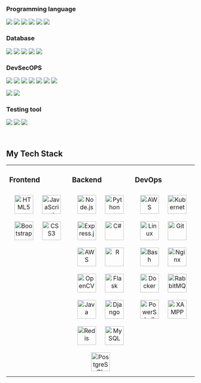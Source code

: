 ### Programming language
<a><img src="https://img.shields.io/badge/-NODE.JS-%7BCOLOR/HEX%7D?logo=nodedotjs&logoColor=green&style=for-the-badge&color=1c1919"><a/>
<a><img src="https://img.shields.io/badge/-Oracle Java-%7BCOLOR/HEX%7D?logo=oracle&logoColor=red&style=for-the-badge&color=1c1919"><a/>
<a><img src="https://img.shields.io/badge/-C%23-%7BCOLOR/HEX%7D?logo=csharp&logoColor=green&style=for-the-badge&color=1c1919"><a/>
<a><img src="https://img.shields.io/badge/-R-%7BCOLOR/HEX%7D?logo=R&logoColor=blue&style=for-the-badge&color=1c1919"><a/>
<a><img src="https://img.shields.io/badge/-NIM-%7BCOLOR/HEX%7D?logo=nim&style=for-the-badge&color=1c1919"><a/>
<a><img src="https://img.shields.io/badge/-Python3-%7BCOLOR/HEX%7D?logo=python&style=for-the-badge&color=1c1919"><a/>

### Database
<a><img src="https://img.shields.io/badge/-redis-%7BCOLOR/HEX%7D?logo=redis&style=for-the-badge&color=1c1919"><a/>
<a><img src="https://img.shields.io/badge/-MySQL-%7BCOLOR/HEX%7D?logo=mysql&style=for-the-badge&color=1c1919"><a/>
<a><img src="https://img.shields.io/badge/-Neo4J-%7BCOLOR/HEX%7D?logo=neo4j&style=for-the-badge&color=1c1919"><a/>
<a><img src="https://img.shields.io/badge/-Sqlite-%7BCOLOR/HEX%7D?logo=sqlite&style=for-the-badge&color=1c1919"><a/>
<a><img src="https://img.shields.io/badge/-PostgreSQL-%7BCOLOR/HEX%7D?logo=postgresql&style=for-the-badge&color=1c1919"><a/>

### DevSecOPS
<a><img src="https://img.shields.io/badge/-docker-%7BCOLOR/HEX%7D?logo=docker&style=for-the-badge&color=1c1919"><a/>
<a><img src="https://img.shields.io/badge/-Linux%20OS-%7BCOLOR/HEX%7D?logo=linux&style=for-the-badge&color=1c1919"><a/>
<a><img src="https://img.shields.io/badge/-Grafana-%7BCOLOR/HEX%7D?logo=grafana&style=for-the-badge&color=1c1919"><a/>
<a><img src="https://img.shields.io/badge/-RabbitMQ-%7BCOLOR/HEX%7D?logo=rabbitmq&style=for-the-badge&color=1c1919"><a/>
<a><img src="https://img.shields.io/badge/-AMAZON%20AWS-%7BCOLOR/HEX%7D?logo=amazonaws&style=for-the-badge&color=1c1919"><a/>
<a><img src="https://img.shields.io/badge/-GIT%20CI%2fCD-%7BCOLOR/HEX%7D?logo=git&style=for-the-badge&color=1c1919"><a/>
<a><img src="https://img.shields.io/badge/-NGINX-%7BCOLOR/HEX%7D?logo=nginx&style=for-the-badge&color=1c1919"><a/>
  
<a><img src="https://img.shields.io/badge/-SNORT-%7BCOLOR/HEX%7D?style=for-the-badge&color=343440"><a/>
<a><img src="https://img.shields.io/badge/-SURICATA-%7BCOLOR/HEX%7D?style=for-the-badge&color=343440"><a/>
  
### Testing tool
<a><img src="https://img.shields.io/badge/-BurpSuit-%7BCOLOR/HEX%7D?style=for-the-badge&color=c46a31"><a/>
<a><img src="https://img.shields.io/badge/-NMAP-%7BCOLOR/HEX%7D?style=for-the-badge&color=19426e"><a/>
<a><img src="https://img.shields.io/badge/-Owasp%20Zap-%7BCOLOR/HEX%7D?style=for-the-badge&color=52508a"><a/>

<br/>  


## My Tech Stack
<table><tr><td valign="top" width="33%">



### Frontend  
<div align="center">  
<a href="https://en.wikipedia.org/wiki/HTML5" target="_blank"><img style="margin: 10px" src="https://profilinator.rishav.dev/skills-assets/html5-original-wordmark.svg" alt="HTML5" height="50" /></a>  
<a href="https://www.javascript.com/" target="_blank"><img style="margin: 10px" src="https://profilinator.rishav.dev/skills-assets/javascript-original.svg" alt="JavaScript" height="50" /></a>  
<a href="https://getbootstrap.com/docs/3.4/javascript/" target="_blank"><img style="margin: 10px" src="https://profilinator.rishav.dev/skills-assets/bootstrap-plain.svg" alt="Bootstrap" height="50" /></a>  
<a href="https://www.w3schools.com/css/" target="_blank"><img style="margin: 10px" src="https://profilinator.rishav.dev/skills-assets/css3-original-wordmark.svg" alt="CSS3" height="50" /></a>  
</div>

</td><td valign="top" width="33%">



### Backend  
<div align="center">  
<a href="https://nodejs.org/" target="_blank"><img style="margin: 10px" src="https://profilinator.rishav.dev/skills-assets/nodejs-original-wordmark.svg" alt="Node.js" height="50" /></a>  
<a href="https://www.python.org/" target="_blank"><img style="margin: 10px" src="https://profilinator.rishav.dev/skills-assets/python-original.svg" alt="Python" height="50" /></a>  
<a href="https://expressjs.com/" target="_blank"><img style="margin: 10px" src="https://profilinator.rishav.dev/skills-assets/express-original-wordmark.svg" alt="Express.js" height="50" /></a>  
<a href="https://docs.microsoft.com/en-us/dotnet/csharp/" target="_blank"><img style="margin: 10px" src="https://profilinator.rishav.dev/skills-assets/csharp-original.svg" alt="C#" height="50" /></a>  
<a href="https://aws.amazon.com/" target="_blank"><img style="margin: 10px" src="https://profilinator.rishav.dev/skills-assets/amazonwebservices-original-wordmark.svg" alt="AWS" height="50" /></a>  
<a href="https://www.r-project.org/" target="_blank"><img style="margin: 10px" src="https://profilinator.rishav.dev/skills-assets/r.svg" alt="R" height="50" /></a>  
<a href="https://opencv.org/" target="_blank"><img style="margin: 10px" src="https://profilinator.rishav.dev/skills-assets/opencv-icon.svg" alt="OpenCV" height="50" /></a>  
<a href="https://flask.palletsprojects.com/" target="_blank"><img style="margin: 10px" src="https://profilinator.rishav.dev/skills-assets/flask.png" alt="Flask" height="50" /></a>  
<a href="https://www.java.com/" target="_blank"><img style="margin: 10px" src="https://profilinator.rishav.dev/skills-assets/java-original-wordmark.svg" alt="Java" height="50" /></a>  
<a href="https://www.djangoproject.com/" target="_blank"><img style="margin: 10px" src="https://profilinator.rishav.dev/skills-assets/django-original.svg" alt="Django" height="50" /></a>  
<a href="https://redis.io/" target="_blank"><img style="margin: 10px" src="https://profilinator.rishav.dev/skills-assets/redis-original-wordmark.svg" alt="Redis" height="50" /></a>  
<a href="https://www.mysql.com/" target="_blank"><img style="margin: 10px" src="https://profilinator.rishav.dev/skills-assets/mysql-original-wordmark.svg" alt="MySQL" height="50" /></a>  
<a href="https://www.postgresql.org/" target="_blank"><img style="margin: 10px" src="https://profilinator.rishav.dev/skills-assets/postgresql-original-wordmark.svg" alt="PostgreSQL" height="50" /></a>  
</div>

</td><td valign="top" width="33%">



### DevOps  
<div align="center">  
<a href="https://aws.amazon.com/" target="_blank"><img style="margin: 10px" src="https://profilinator.rishav.dev/skills-assets/amazonwebservices-original-wordmark.svg" alt="AWS" height="50" /></a>  
<a href="https://kubernetes.io/" target="_blank"><img style="margin: 10px" src="https://profilinator.rishav.dev/skills-assets/kubernetes-icon.svg" alt="Kubernetes" height="50" /></a>  
<a href="https://www.linux.org/" target="_blank"><img style="margin: 10px" src="https://profilinator.rishav.dev/skills-assets/linux-original.svg" alt="Linux" height="50" /></a>  
<a href="https://github.com/" target="_blank"><img style="margin: 10px" src="https://profilinator.rishav.dev/skills-assets/git-scm-icon.svg" alt="Git" height="50" /></a>  
<a href="https://www.gnu.org/software/bash/" target="_blank"><img style="margin: 10px" src="https://profilinator.rishav.dev/skills-assets/gnu_bash-icon.svg" alt="Bash" height="50" /></a>  
<a href="https://www.nginx.com/" target="_blank"><img style="margin: 10px" src="https://profilinator.rishav.dev/skills-assets/nginx-original.svg" alt="Nginx" height="50" /></a>  
<a href="https://www.docker.com/" target="_blank"><img style="margin: 10px" src="https://profilinator.rishav.dev/skills-assets/docker-original-wordmark.svg" alt="Docker" height="50" /></a>  
<a href="https://www.rabbitmq.com/" target="_blank"><img style="margin: 10px" src="https://profilinator.rishav.dev/skills-assets/rabbitmq-icon.svg" alt="RabbitMQ" height="50" /></a>  
<a href="https://docs.microsoft.com/en-us/powershell/" target="_blank"><img style="margin: 10px" src="https://profilinator.rishav.dev/skills-assets/powershell.png" alt="PowerShell" height="50" /></a>  
<a href="https://www.apachefriends.org/" target="_blank"><img style="margin: 10px" src="https://profilinator.rishav.dev/skills-assets/xampp.png" alt="XAMPP" height="50" /></a>  
</div>

</td></tr></table>  

<br/>  

